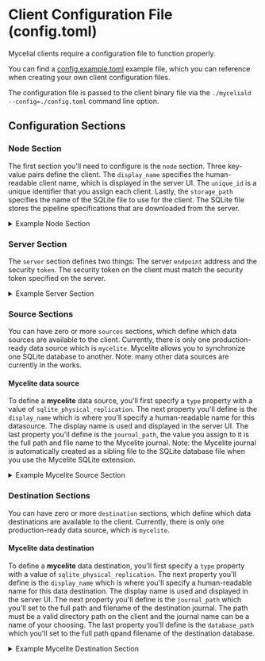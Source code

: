# Client Configuration File (config.toml)

Mycelial clients require a configuration file to function properly.

You can find a [config.example.toml](client/config.example.toml) example file,
which you can reference when creating your own client configuration files.

The configuration file is passed to the client binary file via the
`./myceliald --config=./config.toml` command line option. 

## Configuration Sections

### Node Section

The first section you'll need to configure is the `node` section. Three
key-value pairs define the client. The `display_name` specifies the
human-readable client name, which is displayed in the server UI. The `unique_id`
is a unique identifier that you assign each client. Lastly, the `storage_path`
specifies the name of the SQLite file to use for the client. The SQLite file 
stores the pipeline specifications that are downloaded from the server.

<details>
  <summary>Example Node Section</summary>

```toml
[node]
display_name = "Client ABC"
unique_id = "client_abc"
storage_path = "client.sqlite"
```
</details>

### Server Section

The `server` section defines two things: The server `endpoint` address and the
security `token`. The security token on the client must match the security token
specified on the server.

<details>
  <summary>Example Server Section</summary>

```toml
[server]
endpoint = "http://localhost:8080"
token = "my security token"
```
</details>

### Source Sections

You can have zero or more `sources` sections, which define which data sources
are available to the client. Currently, there is only one production-ready data
source which is `mycelite`. Mycelite allows you to synchronize one SQLite 
database to another. Note: many other data sources are currently in the works.

#### Mycelite data source

To define a **mycelite** data source, you'll first specify a `type` property
with a value of `sqlite_physical_replication`. The next property you'll define
is the `display_name` which is where you'll specify a human-readable name for
this datasource. The display name is used and displayed in the server UI. The
last property you'll define is the `journal_path`, the value you assign to it is
the full path and file name to the Mycelite journal. Note: the Mycelite journal
is automatically created as a sibling file to the SQLite database file when you
use the Mycelite SQLite extension.

<details>
  <summary>Example Mycelite Source Section</summary>

```toml
[[sources]]
type = "sqlite_physical_replication"
display_name = "Objects Detected"
journal_path = "/tmp/objects_source.sqlite.mycelial"
```
</details>

### Destination Sections

You can have zero or more `destination` sections, which define which data
destinations are available to the client. Currently, there is only one
production-ready data source, which is `mycelite`.

#### Mycelite data destination

To define a **mycelite** data destination, you'll first specify a `type`
property with a value of `sqlite_physical_replication`. The next property you'll
define is the `display_name` which is where you'll specify a human-readable name
for this data destination. The display name is used and displayed in the server
UI. The next property you'll define is the `journal_path` which you'll set to
the full path and filename of the destination journal. The path must be a valid
directory path on the client and the journal name can be a name of your
choosing. The last property you'll define is the `database_path` which you'll
set to the full path qpand filename of the destination database.

<details>
  <summary>Example Mycelite Destination Section</summary>

```toml
[[destinations]]
type = "sqlite_physical_replication"
display_name = "Objects Detected"
journal_path = "/tmp/objects_dest.sqlite.mycelial"
database_path = "/tmp/hydrated_db.sqlite"
```
</details>